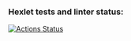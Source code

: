 ### Hexlet tests and linter status:
[![Actions Status](https://github.com/Antipoop/frontend-project-46/workflows/hexlet-check/badge.svg)](https://github.com/Antipoop/frontend-project-46/actions)